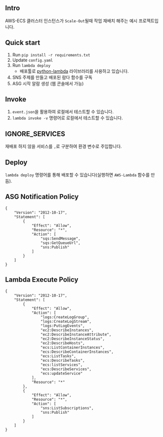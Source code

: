 ## Intro
AWS-ECS 클러스터 인스턴스가 `Scale-Out`될때 작업 재배치 해주는 예시 프로젝트입니다.


## Quick start

1. Run `pip install -r requirements.txt`<br />
2. Update `config.yaml`
3. Run `lambda deploy`
	* 배포툴로 [python-lambda](https://github.com/nficano/python-lambda) 라이브러리를 사용하고 있습니다.
4. SNS 주제를 만들고 배포된 람다 함수를 구독
5. ASG 시작 알람 생성 (웹 콘솔에서 가능)


## Invoke

1. `event.json`을 활용하여 로컬에서 테스트할 수 있습니다.
2. `lambda invoke -v` 명령어로 로컬에서 테스트할 수 있습니다.

## IGNORE_SERVICES

재배포 하지 않을 서비스를 `,`로 구분하여 환경 변수로 주입합니다.

## Deploy

`lambda deploy` 명령어를 통해 배포할 수 있습니다(실행하면 `AWS-Lambda` 함수를 만듬). 


## ASG Notification Policy
```
{
    "Version": "2012-10-17",
    "Statement": [
        {
            "Effect": "Allow",
            "Resource": "*",
            "Action": [
                "sqs:SendMessage",
                "sqs:GetQueueUrl",
                "sns:Publish"
            ]
        }
    ]
}
```

## Lambda Execute Policy
```
{
    "Version": "2012-10-17",
    "Statement": [
        {
            "Effect": "Allow",
            "Action": [
                "logs:CreateLogGroup",
                "logs:CreateLogStream",
                "logs:PutLogEvents",
                "ec2:DescribeInstances",
                "ec2:DescribeInstanceAttribute",
                "ec2:DescribeInstanceStatus",
                "ec2:DescribeHosts",
                "ecs:ListContainerInstances",
                "ecs:DescribeContainerInstances",
                "ecs:ListTasks",
                "ecs:DescribeTasks",
                "ecs:listServices",
                "ecs:DescribeServices",
                "ecs:updateService"
            ],
            "Resource": "*"
        },
        {
            "Effect": "Allow",
            "Resource": "*",
            "Action": [
                "sns:ListSubscriptions",
                "sns:Publish"
            ]
        }
    ]
}
```

